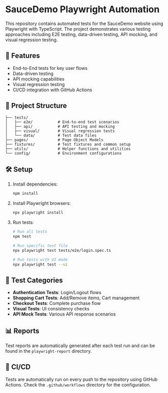 # SauceDemo Playwright Automation

This repository contains automated tests for the SauceDemo website using Playwright with TypeScript. The project demonstrates various testing approaches including E2E testing, data-driven testing, API mocking, and visual regression testing.

## 🚀 Features

- End-to-End tests for key user flows
- Data-driven testing
- API mocking capabilities
- Visual regression testing
- CI/CD integration with GitHub Actions

## 📁 Project Structure

```
├── tests/
│   ├── e2e/           # End-to-end test scenarios
│   ├── api/           # API testing and mocking
│   ├── visual/        # Visual regression tests
│   └── data/          # Test data files
├── pages/             # Page Object Models
├── fixtures/          # Test fixtures and common setup
├── utils/             # Helper functions and utilities
└── config/            # Environment configurations
```

## 🛠️ Setup

1. Install dependencies:
   ```bash
   npm install
   ```

2. Install Playwright browsers:
   ```bash
   npx playwright install
   ```

3. Run tests:
   ```bash
   # Run all tests
   npm test

   # Run specific test file
   npx playwright test tests/e2e/login.spec.ts

   # Run tests with UI mode
   npx playwright test --ui
   ```

## 🧪 Test Categories

- **Authentication Tests**: Login/Logout flows
- **Shopping Cart Tests**: Add/Remove items, Cart management
- **Checkout Tests**: Complete purchase flow
- **Visual Tests**: UI consistency checks
- **API Mock Tests**: Various API response scenarios

## 📊 Reports

Test reports are automatically generated after each test run and can be found in the `playwright-report` directory.

## 🔄 CI/CD

Tests are automatically run on every push to the repository using GitHub Actions. Check the `.github/workflows` directory for the configuration.

